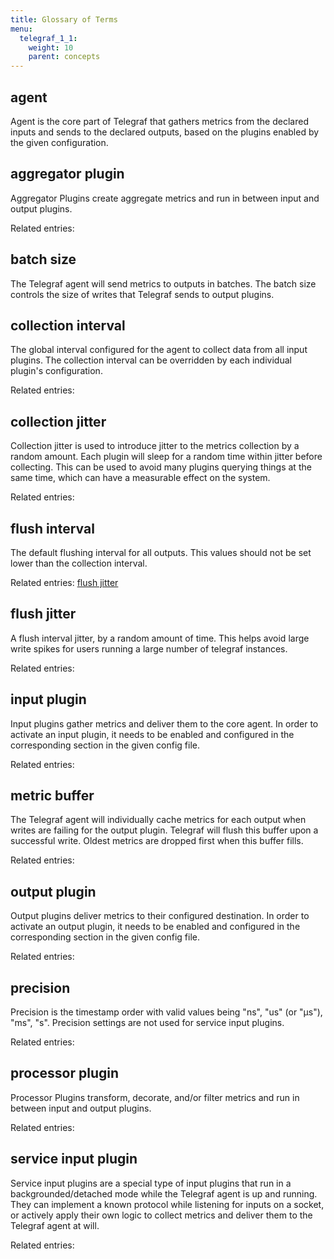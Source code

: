 ```yaml
---
title: Glossary of Terms
menu:
  telegraf_1_1:
    weight: 10
    parent: concepts
---
```


## agent

Agent is the core part of Telegraf that gathers metrics from the declared inputs and sends to the declared outputs, based on the plugins enabled by the given configuration.

## aggregator plugin 

Aggregator Plugins create aggregate metrics and run in between input and output plugins.

Related entries: 

## batch size 

The Telegraf agent will send metrics to outputs in batches. The batch size controls the size of writes that Telegraf sends to output plugins.

## collection interval

The global interval configured for the agent to collect data from all input plugins. The collection interval can be overridden by each individual plugin's configuration.

Related entries: 

## collection jitter

Collection jitter is used to introduce jitter to the metrics collection by a random amount.
Each plugin will sleep for a random time within jitter before collecting.
This can be used to avoid many plugins querying things at the same time, which can have a measurable effect on the system.

Related entries: 

## flush interval

The default flushing interval for all outputs. This values should not be set lower than the collection interval.

Related entries: [flush jitter](/telegraf/v1.1/concepts/glossary/#flush-jitter)

## flush jitter

A flush interval jitter, by a random amount of time. This helps avoid large write spikes for users running a large number of telegraf instances.

Related entries: 

## input plugin

Input plugins gather metrics and deliver them to the core agent. In order to activate an input plugin, it needs to be enabled and configured in the corresponding section in the given config file.

Related entries: 

## metric buffer

The Telegraf agent will individually cache metrics for each output when writes are failing for the output plugin. Telegraf will flush this buffer upon a successful write. Oldest metrics are dropped first when this buffer fills.

Related entries: 

## output plugin

Output plugins deliver metrics to their configured destination. In order to activate an output plugin, it needs to be enabled and configured in the corresponding section in the given config file.

Related entries: 

## precision

Precision is the timestamp order with valid values being "ns", "us" (or "µs"), "ms", "s".
Precision settings are not used for service input plugins.

Related entries: 

## processor plugin 

Processor Plugins transform, decorate, and/or filter metrics and run in between input and output plugins.

Related entries: 

## service input plugin

Service input plugins are a special type of input plugins that run in a backgrounded/detached mode while the Telegraf agent is up and running. They can implement a known protocol while listening for inputs on a socket, or actively apply their own logic to collect metrics and deliver them to the Telegraf agent at will.

Related entries: 

